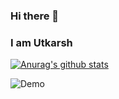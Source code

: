 ### Hi there 👋
### I am Utkarsh

[![Anurag's github stats](https://github-readme-stats.vercel.app/api?username=utk61198&show_icons=true&theme=radical&hide=prs,issues,contribs)](https://github.com/anuraghazra/github-readme-stats)

![Demo](https://media.giphy.com/media/2uxxXyTRFgIJaOZJTb/source.gif)




<!--
**utk61198/utk61198** is a ✨ _special_ ✨ repository because its `README.md` (this file) appears on your GitHub profile.

Here are some ideas to get you started:

- 🔭 I’m currently working on ...
- 🌱 I’m currently learning ...
- 👯 I’m looking to collaborate on ...
- 🤔 I’m looking for help with ...
- 💬 Ask me about ...
- 📫 How to reach me: ...
- 😄 Pronouns: ...
- ⚡ Fun fact: ...
-->
